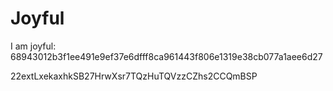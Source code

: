 # Joyful

I am joyful: 68943012b3f1ee491e9ef37e6dfff8ca961443f806e1319e38cb077a1aee6d27


22extLxekaxhkSB27HrwXsr7TQzHuTQVzzCZhs2CCQmBSP